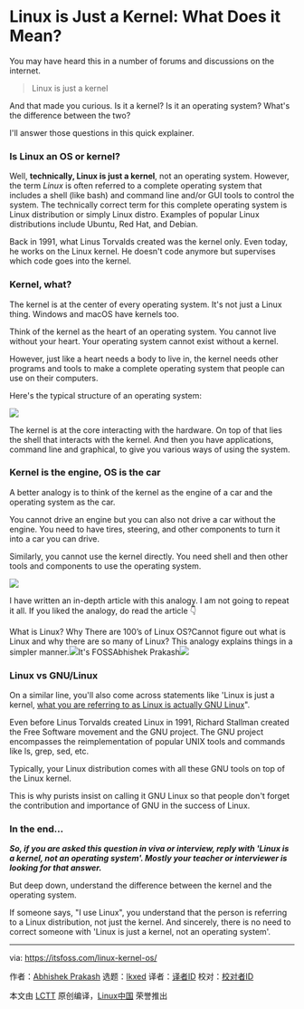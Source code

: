 [#]: subject: "Linux is Just a Kernel: What Does it Mean?"
[#]: via: "https://itsfoss.com/linux-kernel-os/"
[#]: author: "Abhishek Prakash https://itsfoss.com/author/abhishek/"
[#]: collector: "lkxed"
[#]: translator: " "
[#]: reviewer: " "
[#]: publisher: " "
[#]: url: " "

Linux is Just a Kernel: What Does it Mean?
======

You may have heard this in a number of forums and discussions on the internet.

> Linux is just a kernel

And that made you curious. Is it a kernel? Is it an operating system? What's the difference between the two?

I'll answer those questions in this quick explainer.

### Is Linux an OS or kernel?

Well, **technically, Linux is just a kernel**, not an operating system. However, the term _Linux_ is often referred to a complete operating system that includes a shell (like bash) and command line and/or GUI tools to control the system. The technically correct term for this complete operating system is Linux distribution or simply Linux distro. Examples of popular Linux distributions include Ubuntu, Red Hat, and Debian.

Back in 1991, what Linus Torvalds created was the kernel only. Even today, he works on the Linux kernel. He doesn't code anymore but supervises which code goes into the kernel.

### Kernel, what?

The kernel is at the center of every operating system. It's not just a Linux thing. Windows and macOS have kernels too.

Think of the kernel as the heart of an operating system. You cannot live without your heart. Your operating system cannot exist without a kernel.

However, just like a heart needs a body to live in, the kernel needs other programs and tools to make a complete operating system that people can use on their computers.

Here's the typical structure of an operating system:

![][1]

The kernel is at the core interacting with the hardware. On top of that lies the shell that interacts with the kernel. And then you have applications, command line and graphical, to give you various ways of using the system.

### Kernel is the engine, OS is the car

A better analogy is to think of the kernel as the engine of a car and the operating system as the car.

You cannot drive an engine but you can also not drive a car without the engine. You need to have tires, steering, and other components to turn it into a car you can drive.

Similarly, you cannot use the kernel directly. You need shell and then other tools and components to use the operating system.

![][2]

I have written an in-depth article with this analogy. I am not going to repeat it all. If you liked the analogy, do read the article 👇

What is Linux? Why There are 100’s of Linux OS?Cannot figure out what is Linux and why there are so many of Linux? This analogy explains things in a simpler manner.![][3]It's FOSSAbhishek Prakash![][4]

### Linux vs GNU/Linux

On a similar line, you'll also come across statements like 'Linux is just a kernel, [what you are referring to as Linux is actually GNU Linux][5]".

Even before Linus Torvalds created Linux in 1991, Richard Stallman created the Free Software movement and the GNU project. The GNU project encompasses the reimplementation of popular UNIX tools and commands like ls, grep, sed, etc.

Typically, your Linux distribution comes with all these GNU tools on top of the Linux kernel.

This is why purists insist on calling it GNU Linux so that people don't forget the contribution and importance of GNU in the success of Linux.

### In the end...

**_So, if you are asked this question in viva or interview, reply with 'Linux is a kernel, not an operating system'. Mostly your teacher or interviewer is looking for that answer._**

But deep down, understand the difference between the kernel and the operating system.

If someone says, "I use Linux", you understand that the person is referring to a Linux distribution, not just the kernel. And sincerely, there is no need to correct someone with 'Linux is just a kernel, not an operating system'.

--------------------------------------------------------------------------------

via: https://itsfoss.com/linux-kernel-os/

作者：[Abhishek Prakash][a]
选题：[lkxed][b]
译者：[译者ID](https://github.com/译者ID)
校对：[校对者ID](https://github.com/校对者ID)

本文由 [LCTT](https://github.com/LCTT/TranslateProject) 原创编译，[Linux中国](https://linux.cn/) 荣誉推出

[a]: https://itsfoss.com/author/abhishek/
[b]: https://github.com/lkxed/
[1]: https://itsfoss.com/content/images/2023/02/image-6.png
[2]: https://itsfoss.com/content/images/2023/02/image-7.png
[3]: https://itsfoss.com/content/images/size/w256h256/2022/12/android-chrome-192x192.png
[4]: https://itsfoss.com/content/images/wordpress/2020/03/too-many-linux-choices.png
[5]: https://itsfoss.com/gnu-linux-copypasta/